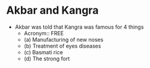 # Akbar and Kangra
* Akbar was told that Kangra was famous for 4 things
	* Acronym:: FREE
	* (a) Manufacturing of new noses
	* (b) Treatment of eyes diseases
	* (c) Basmati rice
	* (d) The strong fort